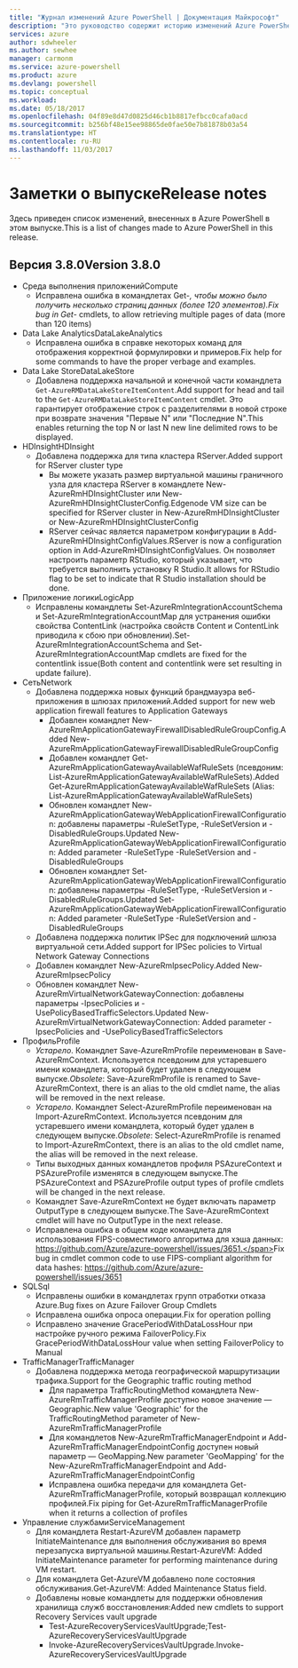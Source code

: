 ```yaml
---
title: "Журнал изменений Azure PowerShell | Документация Майкрософт"
description: "Это руководство содержит историю изменений Azure PowerShell, внесенных в новом выпуске."
services: azure
author: sdwheeler
ms.author: sewhee
manager: carmonm
ms.service: azure-powershell
ms.product: azure
ms.devlang: powershell
ms.topic: conceptual
ms.workload: 
ms.date: 05/18/2017
ms.openlocfilehash: 04f89e8d47d0825d46cb1b8817efbcc0cafa0acd
ms.sourcegitcommit: b256bf48e15ee98865de0fae50e7b81878b03a54
ms.translationtype: HT
ms.contentlocale: ru-RU
ms.lasthandoff: 11/03/2017
---
```

# <a name="release-notes"></a><span data-ttu-id="423cc-103">Заметки о выпуске</span><span class="sxs-lookup"><span data-stu-id="423cc-103">Release notes</span></span>

<span data-ttu-id="423cc-104">Здесь приведен список изменений, внесенных в Azure PowerShell в этом выпуске.</span><span class="sxs-lookup"><span data-stu-id="423cc-104">This is a list of changes made to Azure PowerShell in this release.</span></span>

## <a name="version-380"></a><span data-ttu-id="423cc-105">Версия 3.8.0</span><span class="sxs-lookup"><span data-stu-id="423cc-105">Version 3.8.0</span></span>
* <span data-ttu-id="423cc-106">Среда выполнения приложений</span><span class="sxs-lookup"><span data-stu-id="423cc-106">Compute</span></span>
  - <span data-ttu-id="423cc-107">Исправлена ошибка в командлетах Get-*, чтобы можно было получить несколько страниц данных (более 120 элементов).</span><span class="sxs-lookup"><span data-stu-id="423cc-107">Fix bug in Get-* cmdlets, to allow retrieving multiple pages of data (more than 120 items)</span></span>
* <span data-ttu-id="423cc-108">Data Lake Analytics</span><span class="sxs-lookup"><span data-stu-id="423cc-108">DataLakeAnalytics</span></span>
  - <span data-ttu-id="423cc-109">Исправлена ошибка в справке некоторых команд для отображения корректной формулировки и примеров.</span><span class="sxs-lookup"><span data-stu-id="423cc-109">Fix help for some commands to have the proper verbage and examples.</span></span>
* <span data-ttu-id="423cc-110">Data Lake Store</span><span class="sxs-lookup"><span data-stu-id="423cc-110">DataLakeStore</span></span>
  - <span data-ttu-id="423cc-111">Добавлена поддержка начальной и конечной части командлета `Get-AzureRMDataLakeStoreItemContent`.</span><span class="sxs-lookup"><span data-stu-id="423cc-111">Add support for head and tail to the `Get-AzureRMDataLakeStoreItemContent` cmdlet.</span></span> <span data-ttu-id="423cc-112">Это гарантирует отображение строк с разделителями в новой строке при возврате значения "Первые N" или "Последние N".</span><span class="sxs-lookup"><span data-stu-id="423cc-112">This enables returning the top N or last N new line delimited rows to be displayed.</span></span>
* <span data-ttu-id="423cc-113">HDInsight</span><span class="sxs-lookup"><span data-stu-id="423cc-113">HDInsight</span></span>
  - <span data-ttu-id="423cc-114">Добавлена поддержка для типа кластера RServer.</span><span class="sxs-lookup"><span data-stu-id="423cc-114">Added support for RServer cluster type</span></span>
    + <span data-ttu-id="423cc-115">Вы можете указать размер виртуальной машины граничного узла для кластера RServer в командлете New-AzureRmHDInsightCluster или New-AzureRmHDInsightClusterConfig.</span><span class="sxs-lookup"><span data-stu-id="423cc-115">Edgenode VM size can be specified for RServer cluster in New-AzureRmHDInsightCluster or New-AzureRmHDInsightClusterConfig</span></span>
    + <span data-ttu-id="423cc-116">RServer сейчас является параметром конфигурации в Add-AzureRmHDInsightConfigValues.</span><span class="sxs-lookup"><span data-stu-id="423cc-116">RServer is now a configuration option in Add-AzureRmHDInsightConfigValues.</span></span> <span data-ttu-id="423cc-117">Он позволяет настроить параметр RStudio, который указывает, что требуется выполнить установку R Studio.</span><span class="sxs-lookup"><span data-stu-id="423cc-117">It allows for RStudio flag to be set to indicate that R Studio installation should be done.</span></span>
* <span data-ttu-id="423cc-118">Приложение логики</span><span class="sxs-lookup"><span data-stu-id="423cc-118">LogicApp</span></span>
  - <span data-ttu-id="423cc-119">Исправлены командлеты Set-AzureRmIntegrationAccountSchema и Set-AzureRmIntegrationAccountMap для устранения ошибки свойства ContentLink (настройка свойств Content и ContentLink приводила к сбою при обновлении).</span><span class="sxs-lookup"><span data-stu-id="423cc-119">Set-AzureRmIntegrationAccountSchema and Set-AzureRmIntegrationAccountMap cmdlets are fixed for the contentlink issue(Both content and contentlink were set resulting in update failure).</span></span>
* <span data-ttu-id="423cc-120">Сеть</span><span class="sxs-lookup"><span data-stu-id="423cc-120">Network</span></span>
  - <span data-ttu-id="423cc-121">Добавлена поддержка новых функций брандмауэра веб-приложения в шлюзах приложений.</span><span class="sxs-lookup"><span data-stu-id="423cc-121">Added support for new web application firewall features to Application Gateways</span></span>
    + <span data-ttu-id="423cc-122">Добавлен командлет New-AzureRmApplicationGatewayFirewallDisabledRuleGroupConfig.</span><span class="sxs-lookup"><span data-stu-id="423cc-122">Added New-AzureRmApplicationGatewayFirewallDisabledRuleGroupConfig</span></span>
    + <span data-ttu-id="423cc-123">Добавлен командлет Get-AzureRmApplicationGatewayAvailableWafRuleSets (псевдоним: List-AzureRmApplicationGatewayAvailableWafRuleSets).</span><span class="sxs-lookup"><span data-stu-id="423cc-123">Added Get-AzureRmApplicationGatewayAvailableWafRuleSets (Alias: List-AzureRmApplicationGatewayAvailableWafRuleSets)</span></span>
    + <span data-ttu-id="423cc-124">Обновлен командлет New-AzureRmApplicationGatewayWebApplicationFirewallConfiguration: добавлены параметры -RuleSetType, -RuleSetVersion и -DisabledRuleGroups.</span><span class="sxs-lookup"><span data-stu-id="423cc-124">Updated New-AzureRmApplicationGatewayWebApplicationFirewallConfiguration: Added parameter -RuleSetType -RuleSetVersion and -DisabledRuleGroups</span></span>
    + <span data-ttu-id="423cc-125">Обновлен командлет Set-AzureRmApplicationGatewayWebApplicationFirewallConfiguration: добавлены параметры -RuleSetType, -RuleSetVersion и -DisabledRuleGroups.</span><span class="sxs-lookup"><span data-stu-id="423cc-125">Updated Set-AzureRmApplicationGatewayWebApplicationFirewallConfiguration: Added parameter -RuleSetType -RuleSetVersion and -DisabledRuleGroups</span></span>
  - <span data-ttu-id="423cc-126">Добавлена поддержка политик IPSec для подключений шлюза виртуальной сети.</span><span class="sxs-lookup"><span data-stu-id="423cc-126">Added support for IPSec policies to Virtual Network Gateway Connections</span></span>
  - <span data-ttu-id="423cc-127">Добавлен командлет New-AzureRmIpsecPolicy.</span><span class="sxs-lookup"><span data-stu-id="423cc-127">Added New-AzureRmIpsecPolicy</span></span>
  - <span data-ttu-id="423cc-128">Обновлен командлет New-AzureRmVirtualNetworkGatewayConnection: добавлены параметры -IpsecPolicies и -UsePolicyBasedTrafficSelectors.</span><span class="sxs-lookup"><span data-stu-id="423cc-128">Updated New-AzureRmVirtualNetworkGatewayConnection: Added parameter -IpsecPolicies and -UsePolicyBasedTrafficSelectors</span></span>
* <span data-ttu-id="423cc-129">Профиль</span><span class="sxs-lookup"><span data-stu-id="423cc-129">Profile</span></span>
  - <span data-ttu-id="423cc-130">*Устарело*. Командлет Save-AzureRmProfile переименован в Save-AzureRmContext. Используется псевдоним для устаревшего имени командлета, который будет удален в следующем выпуске.</span><span class="sxs-lookup"><span data-stu-id="423cc-130">*Obsolete*: Save-AzureRmProfile is renamed to Save-AzureRmContext, there is an alias to the old cmdlet name, the alias will be removed in the next release.</span></span>
  - <span data-ttu-id="423cc-131">*Устарело*. Командлет Select-AzureRmProfile переименован на Import-AzureRmContext. Используется псевдоним для устаревшего имени командлета, который будет удален в следующем выпуске.</span><span class="sxs-lookup"><span data-stu-id="423cc-131">*Obsolete*: Select-AzureRmProfile is renamed to Import-AzureRmContext, there is an alias to the old cmdlet name, the alias will be removed in the next release.</span></span>
  - <span data-ttu-id="423cc-132">Типы выходных данных командлетов профиля PSAzureContext и PSAzureProfile изменятся в следующем выпуске.</span><span class="sxs-lookup"><span data-stu-id="423cc-132">The PSAzureContext and PSAzureProfile output types of profile cmdlets will be changed in the next release.</span></span>
  - <span data-ttu-id="423cc-133">Командлет Save-AzureRmContext не будет включать параметр OutputType в следующем выпуске.</span><span class="sxs-lookup"><span data-stu-id="423cc-133">The Save-AzureRmContext cmdlet will have no OutputType in the next release.</span></span>
  - <span data-ttu-id="423cc-134">Исправлена ошибка в общем коде командлета для использования FIPS-совместимого алгоритма для хэша данных: https://github.com/Azure/azure-powershell/issues/3651.</span><span class="sxs-lookup"><span data-stu-id="423cc-134">Fix bug in cmdlet common code to use FIPS-compliant algorithm for data hashes: https://github.com/Azure/azure-powershell/issues/3651</span></span>
* <span data-ttu-id="423cc-135">SQL</span><span class="sxs-lookup"><span data-stu-id="423cc-135">Sql</span></span>
  - <span data-ttu-id="423cc-136">Исправлены ошибки в командлетах групп отработки отказа Azure.</span><span class="sxs-lookup"><span data-stu-id="423cc-136">Bug fixes on Azure Failover Group Cmdlets</span></span>
  - <span data-ttu-id="423cc-137">Исправлена ошибка опроса операции.</span><span class="sxs-lookup"><span data-stu-id="423cc-137">Fix for operation polling</span></span>
  - <span data-ttu-id="423cc-138">Исправлено значение GracePeriodWithDataLossHour при настройке ручного режима FailoverPolicy.</span><span class="sxs-lookup"><span data-stu-id="423cc-138">Fix GracePeriodWithDataLossHour value when setting FailoverPolicy to Manual</span></span>
* <span data-ttu-id="423cc-139">TrafficManager</span><span class="sxs-lookup"><span data-stu-id="423cc-139">TrafficManager</span></span>
  - <span data-ttu-id="423cc-140">Добавлена поддержка метода географической маршрутизации трафика.</span><span class="sxs-lookup"><span data-stu-id="423cc-140">Support for the Geographic traffic routing method</span></span>
    + <span data-ttu-id="423cc-141">Для параметра TrafficRoutingMethod командлета New-AzureRmTrafficManagerProfile доступно новое значение — Geographic.</span><span class="sxs-lookup"><span data-stu-id="423cc-141">New value 'Geographic' for the TrafficRoutingMethod parameter of New-AzureRmTrafficManagerProfile</span></span>
    + <span data-ttu-id="423cc-142">Для командлетов New-AzureRmTrafficManagerEndpoint и Add-AzureRmTrafficManagerEndpointConfig доступен новый параметр — GeoMapping.</span><span class="sxs-lookup"><span data-stu-id="423cc-142">New parameter 'GeoMapping' for the New-AzureRmTrafficManagerEndpoint and Add-AzureRmTrafficManagerEndpointConfig</span></span>
    + <span data-ttu-id="423cc-143">Исправлена ошибка передачи для командлета Get-AzureRmTrafficManagerProfile, который возвращал коллекцию профилей.</span><span class="sxs-lookup"><span data-stu-id="423cc-143">Fix piping for Get-AzureRmTrafficManagerProfile when it returns a collection of profiles</span></span>
* <span data-ttu-id="423cc-144">Управление службами</span><span class="sxs-lookup"><span data-stu-id="423cc-144">ServiceManagement</span></span>
  - <span data-ttu-id="423cc-145">Для командлета Restart-AzureVM добавлен параметр InitiateMaintenance для выполнения обслуживания во время перезапуска виртуальной машины.</span><span class="sxs-lookup"><span data-stu-id="423cc-145">Restart-AzureVM: Added InitiateMaintenance parameter for performing maintenance during VM restart.</span></span>
  - <span data-ttu-id="423cc-146">Для командлета Get-AzureVM добавлено поле состояния обслуживания.</span><span class="sxs-lookup"><span data-stu-id="423cc-146">Get-AzureVM: Added Maintenance Status field.</span></span>
  - <span data-ttu-id="423cc-147">Добавлены новые командлеты для поддержки обновления хранилища служб восстановления:</span><span class="sxs-lookup"><span data-stu-id="423cc-147">Added new cmdlets to support Recovery Services vault upgrade</span></span>
    + <span data-ttu-id="423cc-148">Test-AzureRecoveryServicesVaultUpgrade;</span><span class="sxs-lookup"><span data-stu-id="423cc-148">Test-AzureRecoveryServicesVaultUpgrade</span></span>
    + <span data-ttu-id="423cc-149">Invoke-AzureRecoveryServicesVaultUpgrade.</span><span class="sxs-lookup"><span data-stu-id="423cc-149">Invoke-AzureRecoveryServicesVaultUpgrade</span></span>
